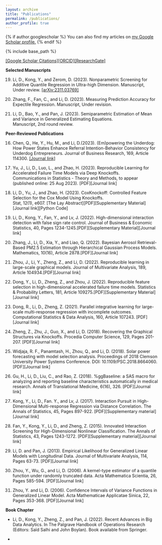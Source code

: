 ```yaml
---
layout: archive
title: "Publications"
permalink: /publications/
author_profile: true
---
```


{% if author.googlescholar %}
  You can also find my articles on <u><a href="{{author.googlescholar}}">my Google Scholar profile</a>.</u>
{% endif %}

{% include base_path %}



[\[Google Scholar Citations\]](https://scholar.google.com/citations?user=omriiSYAAAAJ&hl=en)[\[ORCID\]](https://orcid.org/0000-0003-0877-6981)[\[ResearchGate\]](https://www.researchgate.net/profile/Daoji-Li)

**Selected Manuscripts**  

 19. Li, D., Kong, Y., and Zerom, D. (2023). Nonparametric Screening for Additive Quantile Regression in Ultra-high Dimension.
     Manuscript, Under review. [\[arXiv:2311.03769\]](https://arxiv.org/abs/2311.03769)

 18. Zhang, F., Fan, C., and Li, D. (2023). Measuring Prediction Accuracy for Expectile Regression. 
     Manuscript, Under revision. 

 17. Li, D., Bao, Y., and Pan, J. (2023). Semiparametric Estimation of Mean and Variance in Generalized Estimating Equations.	
     Manuscript, 2nd round review.


**Peer-Reviewed Publications** 

 16. Chen, Q., He, Y., Hu, M., and Li, D.(2023). (Em)powering the Underdog:  How Power States Enhance Referral Intention-Behavior
     Consistency for Underdog Entrepreneurs. Journal of Business Research, 169, Article 114300. [\[Journal link\]](https://www.sciencedirect.com/science/article/abs/pii/S0148296323006598)

 15. Yu, J., Li, D., Luo, L., and Zhao, H. (2023). Reproducible Learning for Accelerated Failure Time Models via Deep Knockoffs.	
     Communications in Statistics - Theory and Methods, to appear (published online: 25 Aug 2023). [PDF][Journal link]

 14. Li, D., Yu, J., and Zhao, H. (2023). CoxKnockoff: Controlled Feature Selection for the Cox Model Using Knockoffs.	
     Stat, 12(1), e607. [The Lay Abstract][PDF][Supplementary Material][Journal link][Python Code]

 13. Li, D., Kong, Y., Fan, Y., and Lv, J. (2022). High-dimensional interaction detection with false sign rate control. 
     Journal of Business & Economic Statistics, 40, Pages 1234-1245.[PDF][Supplementary Material][Journal link]

 12. Zhang, J., Li, D., Xia, Y., and Liao, Q. (2022). Bayesian Aerosol Retrieval-Based PM2.5 Estimation through Hierarchical Gaussian
     Process Models. Mathematics, 10(16), Article 2878.[PDF][Journal link]

 11. Zhou, J., Li, Y., Zheng, Z., and Li, D. (2022).  Reproducible learning in large-scale graphical models.
     Journal of Multivariate Analysis, 189, Article 104934.[PDF][Journal link] 

 10. Dong, Y., Li, D., Zheng, Z., and Zhou, J. (2022). Reproducible feature selection in high-dimensional accelerated failure time models.
     Statistics & Probability Letters, 181, Article 109275.[PDF][Supplementary Material][Journal link] 

  9. Dong, R., Li, D., Zheng, Z. (2021). Parallel integrative learning for large-scale multi-response regression with incomplete outcomes.
     Computational Statistics & Data Analysis, 160, Article 107243. [PDF][Journal link]

  8. Zheng, Z., Zhu, J., Guo, X., and Li, D. (2018). Recovering the Graphical Structures via Knockoffs. 
     Procedia Computer Science, 129, Pages 201-207. [PDF][Journal link]

  7. Widjaja, R. F., Panamtash, H., Zhou, Q., and Li, D. (2018). Solar power forecasting with model selection analysis. 
     Proceedings of 2018 Clemson University Power Systems Conference. DOI: 10.1109/PSC.2018.8664060. [PDF][Journal link]

  6. Gu, H., Li, D., Liu, C., and Rao, Z. (2018). %ggBaseline: a SAS macro for analyzing and reporting baseline characteristics
     automatically in medical research.  Annals of Translational Medicine, 6(16), 326. [PDF][Journal link]

  5. Kong, Y., Li, D., Fan. Y., and Lv, J. (2017). Interaction Pursuit in High-Dimensional Multi-response Regression via Distance
     Correlation. The Annals of Statistics, 45, Pages 897-922. [PDF][Supplementary material][Journal link]

  4. Fan, Y., Kong, Y., Li, D., and Zheng, Z. (2015). Innovated Interaction Screening for High-Dimensional Nonlinear Classification. 
     The Annals of Statistics, 43, Pages 1243-1272. [PDF][Supplementary material][Journal link]

  3. Li, D. and Pan, J. (2013). Empirical Likelihood for Generalized Linear Models with Longitudinal Data. 
     Journal of Multivariate Analysis, 114, Pages 63-73. [PDF][Journal link]
     
  2. Zhou, Y., Wu, G., and Li, D. (2006). A kernel-type estimator of a quantile function under randomly truncated data. 
     Acta Mathematica Scientia, 26, Pages 585-594. [PDF][Journal link]

  1. Zhou, Y. and Li, D. (2006). Confidence Intervals of Variance Functions in Generalized Linear Model. 
     Acta Mathematicae Applicatae Sinica, 22, Pages 353-368. [PDF][Journal link]
   

**Book Chapter** 
  - Li, D., Kong, Y., Zheng, Z., and Pan, J. (2022). Recent Advances in Big Data Analytics.
    In The Palgrave Handbook of Operations Research (Editors: Saïd Salhi and John Boylan). Book available from Springer. 







- 
